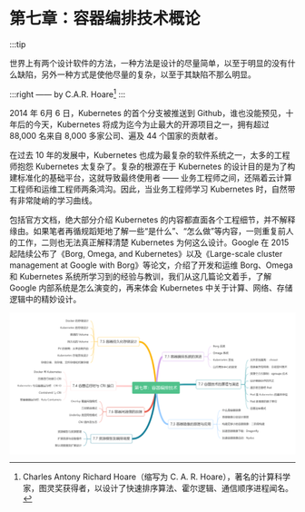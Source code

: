 # 第七章：容器编排技术概论

:::tip <a/>

世界上有两个设计软件的方法，一种方法是设计的尽量简单，以至于明显的没有什么缺陷，另外一种方式是使他尽量的复杂，以至于其缺陷不那么明显。

:::right
—— by C.A.R. Hoare[^1]
:::

2014 年 6月 6 日，Kubernetes 的首个分支被推送到 Github，谁也没能预见，十年后的今天，Kubernetes 将成为迄今为止最大的开源项目之一，拥有超过 88,000 名来自 8,000 多家公司、遍及 44 个国家的贡献者。

在过去 10 年的发展中，Kubernetes 也成为最复杂的软件系统之一，太多的工程师抱怨 Kubernetes 太复杂了。复杂的根源在于 Kubernetes 的设计目的是为了构建标准化的基础平台，这就导致最终使用者 —— 业务工程师之间，还隔着云计算工程师和运维工程师两条鸿沟。因此，当业务工程师学习 Kubernetes 时，自然带有非常陡峭的学习曲线。

包括官方文档，绝大部分介绍 Kubernetes 的内容都直面各个工程细节，并不解释缘由。如果笔者再循规蹈矩地了解一些“是什么”、“怎么做”等内容，一则重复前人的工作，二则也无法真正解释清楚 Kubernetes 为何这么设计。Google 在 2015 起陆续公布了《Borg, Omega, and Kubernetes》以及《Large-scale cluster management at Google with Borg》等论文，介绍了开发和运维 Borg、Omega 和 Kubernetes 系统所学习到的经验与教训，我们从这几篇论文着手，了解 Google 内部系统是怎么演变的，再来体会 Kubernetes 中关于计算、网络、存储逻辑中的精妙设计。

<div  align="center">
  <img src="../assets/container-summary.png" width = "550"  align=center />
</div>

[^1]: Charles Antony Richard Hoare（缩写为 C. A. R. Hoare），著名的计算科学家，图灵奖获得者，以设计了快速排序算法、霍尔逻辑、通信顺序进程闻名。